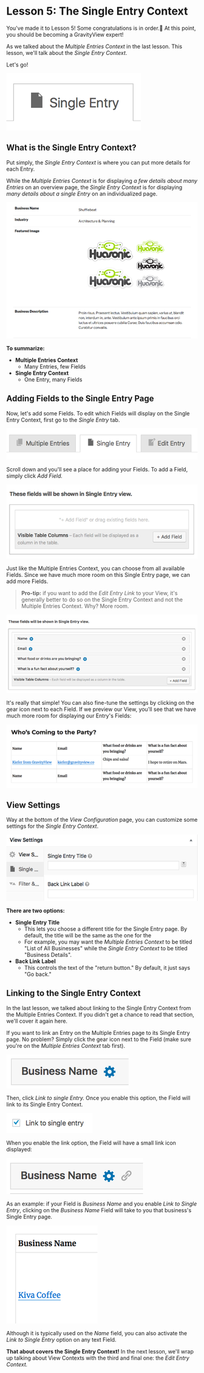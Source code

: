 # Lesson 5: The Single Entry Context

You've made it to Lesson 5! Some congratulations is in order.🍾 At this point, you should be becoming a GravityView expert!

As we talked about the _Multiple Entries Context_ in the last lesson. This lesson, we'll talk about the _Single Entry Context_.

Let's go!

![single-entry](../.gitbook/assets/single-entry%20%281%29.png)

## What is the Single Entry Context?

Put simply, the _Single Entry Context_ is where you can put more details for each Entry.

While the _Multiple Entries Context_ is for displaying _a few details about many Entries_ on an overview page, the _Single Entry Context_ is for displaying _many details about a single Entry_ on an individualized page.

![single-entry-business](../.gitbook/assets/single-entry-business%20%281%29.png)

**To summarize:**

* **Multiple Entries Context**
  * Many Entries, few Fields
* **Single Entry Context**
  * One Entry, many Fields

## Adding Fields to the Single Entry Page

Now, let's add some Fields. To edit which Fields will display on the Single Entry Context, first go to the _Single Entry_ tab.

![choose-single-entry](../.gitbook/assets/choose-single-entry.png)

Scroll down and you'll see a place for adding your Fields. To add a Field, simply click _Add Field._

![add-single-entry-fields](../.gitbook/assets/add-single-entry-fields.png)

Just like the Multiple Entries Context, you can choose from all available Fields. Since we have much more room on this Single Entry page, we can add more Fields.

> **Pro-tip:** if you want to add the _Edit Entry Link_ to your View, it's generally better to do so on the Single Entry Context and not the Multiple Entries Context. Why? More room.

![fields-single-entry](../.gitbook/assets/fields-single-entry.png)

It's really that simple! You can also fine-tune the settings by clicking on the gear icon next to each Field. If we preview our View, you'll see that we have much more room for displaying our Entry's Fields:

![view-single-entry-page](../.gitbook/assets/view-single-entry-page.png)

## View Settings

Way at the bottom of the _View Configuration_ page, you can customize some settings for the _Single Entry Context_.

![view-settings-single-entry](../.gitbook/assets/view-settings-single-entry%20%281%29.png)

**There are two options:**

* **Single Entry Title**
  * This lets you choose a different title for the Single Entry page. By default, the title will be the same as the one for the 
  * For example, you may want the _Multiple Entries Context_ to be titled "List of All Businesses" while the _Single Entry Context_ to be titled "Business Details".
* **Back Link Label**
  * This controls the text of the "return button." By default, it just says "Go back."

## Linking to the Single Entry Context

In the last lesson, we talked about linking to the Single Entry Context from the Multiple Entries Context. If you didn't get a chance to read that section, we'll cover it again here.

If you want to link an Entry on the Multiple Entries page to its Single Entry page. No problem? Simply click the gear icon next to the Field \(make sure you're on the _Multiple Entries Context_ tab first\).

![business-name-options](../.gitbook/assets/business-name-options.png)

Then, click _Link to single Entry._ Once you enable this option, the Field will link to its Single Entry Context.

![link-to-single-entry](../.gitbook/assets/link-to-single-entry%20%281%29.png)

When you enable the link option, the Field will have a small link icon displayed:

![link-activated-backend](../.gitbook/assets/link-activated-backend%20%281%29.png)

As an example: if your Field is _Business Name_ and you enable _Link to Single Entry_, clicking on the _Business Name_ Field will take to you that business's Single Entry page.

![link-activated](../.gitbook/assets/link-activated%20%281%29.png)

Although it is typically used on the _Name_ field, you can also activate the _Link to Single Entry_ option on any text Field.

**That about covers the Single Entry Context!** In the next lesson, we'll wrap up talking about View Contexts with the third and final one: the _Edit Entry Context._


